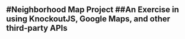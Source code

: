 #Neighborhood Map Project
##An Exercise in using KnockoutJS, Google Maps, and other third-party APIs
--------------------------------------------------------------------------
